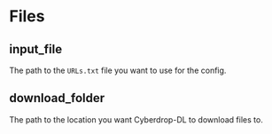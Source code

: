 # Files

## input_file

The path to the `URLs.txt` file you want to use for the config.

## download_folder

The path to the location you want Cyberdrop-DL to download files to.
